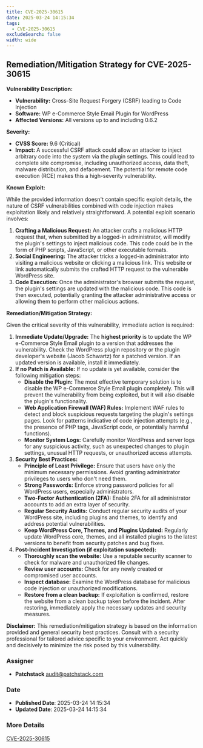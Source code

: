 ```yaml
---
title: CVE-2025-30615
date: 2025-03-24 14:15:34
tags:
  - CVE-2025-30615
excludeSearch: false
width: wide
---
```


## Remediation/Mitigation Strategy for CVE-2025-30615

**Vulnerability Description:**

*   **Vulnerability:** Cross-Site Request Forgery (CSRF) leading to Code Injection
*   **Software:** WP e-Commerce Style Email Plugin for WordPress
*   **Affected Versions:** All versions up to and including 0.6.2

**Severity:**

*   **CVSS Score:** 9.6 (Critical)
*   **Impact:** A successful CSRF attack could allow an attacker to inject arbitrary code into the system via the plugin settings.  This could lead to complete site compromise, including unauthorized access, data theft, malware distribution, and defacement.  The potential for remote code execution (RCE) makes this a high-severity vulnerability.

**Known Exploit:**

While the provided information doesn't contain specific exploit details, the nature of CSRF vulnerabilities combined with code injection makes exploitation likely and relatively straightforward.  A potential exploit scenario involves:

1.  **Crafting a Malicious Request:** An attacker crafts a malicious HTTP request that, when submitted by a logged-in administrator, will modify the plugin's settings to inject malicious code.  This code could be in the form of PHP scripts, JavaScript, or other executable formats.
2.  **Social Engineering:** The attacker tricks a logged-in administrator into visiting a malicious website or clicking a malicious link.  This website or link automatically submits the crafted HTTP request to the vulnerable WordPress site.
3.  **Code Execution:** Once the administrator's browser submits the request, the plugin's settings are updated with the malicious code.  This code is then executed, potentially granting the attacker administrative access or allowing them to perform other malicious actions.

**Remediation/Mitigation Strategy:**

Given the critical severity of this vulnerability, immediate action is required:

1.  **Immediate Update/Upgrade:** The **highest priority** is to update the WP e-Commerce Style Email plugin to a version that addresses the vulnerability. Check the WordPress plugin repository or the plugin developer's website (Jacob Schwartz) for a patched version. If an updated version is available, install it immediately.
2.  **If no Patch is Available:** If no update is yet available, consider the following mitigation steps:
    *   **Disable the Plugin:** The most effective temporary solution is to disable the WP e-Commerce Style Email plugin completely. This will prevent the vulnerability from being exploited, but it will also disable the plugin's functionality.
    *   **Web Application Firewall (WAF) Rules:** Implement WAF rules to detect and block suspicious requests targeting the plugin's settings pages. Look for patterns indicative of code injection attempts (e.g., the presence of PHP tags, JavaScript code, or potentially harmful functions).
    *   **Monitor System Logs:** Carefully monitor WordPress and server logs for any suspicious activity, such as unexpected changes to plugin settings, unusual HTTP requests, or unauthorized access attempts.
3.  **Security Best Practices:**
    *   **Principle of Least Privilege:**  Ensure that users have only the minimum necessary permissions. Avoid granting administrator privileges to users who don't need them.
    *   **Strong Passwords:** Enforce strong password policies for all WordPress users, especially administrators.
    *   **Two-Factor Authentication (2FA):** Enable 2FA for all administrator accounts to add an extra layer of security.
    *   **Regular Security Audits:** Conduct regular security audits of your WordPress site, including plugins and themes, to identify and address potential vulnerabilities.
    *   **Keep WordPress Core, Themes, and Plugins Updated:** Regularly update WordPress core, themes, and all installed plugins to the latest versions to benefit from security patches and bug fixes.
4.  **Post-Incident Investigation (if exploitation suspected):**
    *   **Thoroughly scan the website:** Use a reputable security scanner to check for malware and unauthorized file changes.
    *   **Review user accounts:** Check for any newly created or compromised user accounts.
    *   **Inspect database:** Examine the WordPress database for malicious code injection or unauthorized modifications.
    *   **Restore from a clean backup:** If exploitation is confirmed, restore the website from a clean backup taken before the incident.  After restoring, immediately apply the necessary updates and security measures.

**Disclaimer:** This remediation/mitigation strategy is based on the information provided and general security best practices.  Consult with a security professional for tailored advice specific to your environment. Act quickly and decisively to minimize the risk posed by this vulnerability.

### Assigner
- **Patchstack** <audit@patchstack.com>

### Date
- **Published Date**: 2025-03-24 14:15:34
- **Updated Date**: 2025-03-24 14:15:34

### More Details
[CVE-2025-30615](https://www.cvedetails.com/cve/CVE-2025-30615)